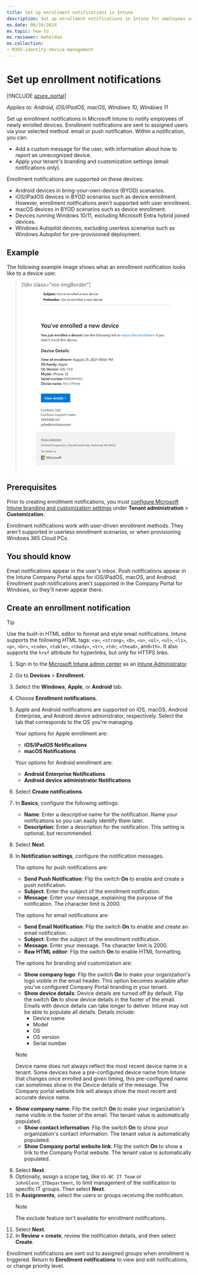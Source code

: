 ```yaml
---
title: Set up enrollment notifications in Intune
description: Set up enrollment notifications in Intune for employees or students.
ms.date: 06/18/2024
ms.topic: how-to
ms.reviewer: maholdaa
ms.collection:
- M365-identity-device-management
---
```


# Set up enrollment notifications

[!INCLUDE [azure_portal](../includes/azure_portal.md)]

*Applies to: Android, iOS/iPadOS, macOS, Windows 10, Windows 11*

Set up enrollment notifications in Microsoft Intune to notify employees of newly enrolled devices. Enrollment notifications are sent to assigned users via your selected method: email or push notification. Within a notification, you can:

* Add a custom message for the user, with information about how to report an unrecognized device.
* Apply your tenant's branding and customization settings (email notifications only).

Enrollment notifications are supported on these devices:

* Android devices in bring-your-own-device (BYOD) scenarios.
* iOS/iPadOS devices in BYOD scenarios such as device enrollment. However, enrollment notifications aren't supported with user enrollment.
* macOS devices in BYOD scenarios such as device enrollment.
* Devices running Windows 10/11, excluding Microsoft Entra hybrid joined devices.
* Windows Autopilot devices, excluding userless scenarios such as Windows Autopilot for pre-provisioned deployment.

## Example
The following example image shows what an enrollment notification looks like to a device user.

> [!div class="mx-imgBorder"]
> ![Example image of an enrollment notification configured in Intune, notifying the recipient that a device named *Nia's iPhone" was enrolled, and includes HTML elements such as bolded font and a hyperlink, device details, contact information, and privacy statement.](./media/enrollment-notifications/enrollment-notification-message.png)

## Prerequisites
Prior to creating enrollment notifications, you must [configure Microsoft Intune branding and customization settings](../apps/company-portal-app.md) under **Tenant administration** > **Customization**.

Enrollment notifications work with user-driven enrollment methods. They aren't supported in userless enrollment scenarios, or when provisioning Windows 365 Cloud PCs.

## You should know
Email notifications appear in the user's inbox. Push notifications appear in the Intune Company Portal apps for iOS/iPadOS, macOS, and Android.  Enrollment push notifications aren't supported in the Company Portal for Windows, so they'll never appear there.

## Create an enrollment notification

> [!TIP]
> Use the built-in HTML editor to format and style email notifications. Intune supports the following HTML tags: `<a>`, `<strong>`, `<b>`, `<u>`, `<ol>`, `<ul>`, `<li>`, `<p>`, `<br>`, `<code>`, `<table>`, `<tbody>`, `<tr>`, `<td>`, `<thead>`, and`<th>`. It also supports the `href` attribute for hyperlinks, but only for HTTPS links.

1. Sign in to the [Microsoft Intune admin center](https://go.microsoft.com/fwlink/?linkid=2109431) as an [Intune Administrator](/entra/identity/role-based-access-control/permissions-reference#intune-administrator).
2. Go to **Devices** > **Enrollment**.
3. Select the **Windows**, **Apple**, or **Android** tab.
3. Choose **Enrollment notifications**.
4. Apple and Android notifications are supported on iOS, macOS, Android Enterprise, and Android device administrator, respectively. Select the tab that corresponds to the OS you're managing.

    Your options for Apple enrollment are:
      * **iOS/iPadOS Notifications**
      * **macOS Notifications**

   Your options for Android enrollment are:
      * **Android Enterprise Notifications**
      * **Android device administrator Notifications**
4. Select **Create notifications**.
5. In **Basics**, configure the following settings:
    * **Name**: Enter a descriptive name for the notification. Name your notifications so you can easily identify them later.
    * **Description**: Enter a description for the notification. This setting is optional, but recommended.
6. Select **Next**.
7. In **Notification settings**, configure the notification messages.

    The options for push notifications are:
    * **Send Push Notification**: Flip the switch **On** to enable and create a push notification.
    * **Subject**: Enter the subject of the enrollment notification.
    * **Message**: Enter your message, explaining the purpose of the notification. The character limit is 2000.

    The options for email notifications are:
      * **Send Email Notification**: Flip the switch **On** to enable and create an email notification.
      * **Subject**: Enter the subject of the enrollment notification.
      * **Message**: Enter your message. The character limit is 2000.
      * **Raw HTML editor**: Flip the switch **On** to enable HTML formatting.

    The options for branding and customization are:

    * **Show company logo**: Flip the switch **On** to make your organization's logo visible in the email header. This option becomes available after you've configured Company Portal branding in your tenant.
    * **Show device details**:  Device details are turned off by default. Flip the switch **On** to show device details in the footer of the email. Emails with device details can take longer to deliver. Intune may not be able to populate all details. Details include:
         * Device name
         * Model
         * OS
         * OS version
         * Serial number
    > [!NOTE]
    > Device name does not always reflect the most recent device name in a tenant. Some devices have a pre-configured device name from Intune that changes once enrolled and given timing, this pre-configured name can sometimes show in the Device details of the message. The Company portal website link will always show the most recent and accurate device name.

* **Show company name**: Flip the switch **On** to make your organization's name visible in the footer of the email. The tenant value is automatically populated.
    * **Show contact information**: Flip the switch **On** to show your organization's contact information. The tenant value is automatically populated.
    * **Show Company portal website link**: Flip the switch **On** to show a link to the Company Portal website. The tenant value is automatically populated.
8. Select **Next**.
9. Optionally, assign a scope tag, like `US-NC IT Team` or `JohnGlenn_ITDepartment`, to limit management of the notification to specific IT groups. Then select **Next**.
10. In **Assignments**, select the users or groups receiving the notification.
    > [!NOTE]
    > The *exclude* feature isn't available for enrollment notifications.
11. Select **Next**.
12. In **Review + create**, review the notification details, and then select **Create**.

Enrollment notifications are sent out to assigned groups when enrollment is triggered. Return to **Enrollment notifications** to view and edit notifications, or change priority level.
